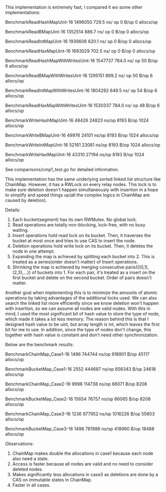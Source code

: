 This implementation is extremely fast, I compared it wo some other implementations:


BenchmarkReadHashMapUint-16                      1496050               729.5 ns/ op             0 B/op          0 allocs/op

BenchmarkReadBMapUint-16                         1352514               886.7 ns/ op             0 B/op          0 allocs/op

BenchmarkReadIntMapUint-16                       1939606               620.1 ns/ op             0 B/op          0 allocs/op

BenchmarkReadHaxMapUint-16                       1693029               702.5 ns/ op             0 B/op          0 allocs/op

BenchmarkReadHashMapWithWritesUint-16            1547737               784.0 ns/ op            50 B/op          6 allocs/op

BenchmarkReadBMapWithWritesUint-16               1295151               899.2 ns/ op            50 B/op          6 allocs/op

BenchmarkReadIntMapWithWritesUint-16             1804292               649.5 ns/ op            54 B/op          6 allocs/op

BenchmarkReadHaxMapWithWritesUint-16             1530337               784.0 ns/ op            48 B/op          6 allocs/op

BenchmarkWriteHashMapUint-16                       48426             24823 ns/op             8193 B/op       1024 allocs/op

BenchmarkWriteBMapUint-16                          49976             24101 ns/op             8193 B/op       1024 allocs/op

BenchmarkWriteIntMapUint-16                        52161             23081 ns/op             8193 B/op       1024 allocs/op

BenchmarkWriteHaxMapUint-16                        43310             27194 ns/op             8193 B/op       1024 allocs/op

See comparisons/cmp1_test.go for detailed information.

This implementation has the same underlying sorted linked list structure like ChainMap. However, it has a RWLock on
every relay nodes. This lock is to make sure deletion doesn't happen simultaneously with insertion in a hope to simplify
and speed things up(all the complex logics in ChainMap are caused by deletion).

Details:
1. Each bucket(segment) has its own RWMutex. No global lock.
2. Read operations are totally non-blocking, lock-free, with no busy waiting.
3. Insert operations hold read lock on its bucket. Then, it traverses the bucket at most once and tries to use CAS to insert the node.
4. Deletion operations hold write lock on its bucket. Then, it deletes the node in one attempt.
5. Expanding the map is achieved by splitting each bucket into 2. This is treated as a series(order doesn't matter) of Insert operations.
6. Shrinking the map is achieved by merging consecutive paris({(0,1),(2,3),...}) of buckets into 1. For each pair, it's treated as a insert on the first bucket and delete on the second bucket. Order of pairs doesn't matter.

Another goal when implementing this is to minimize the amounts of atomic operations by taking advantages of the
additional locks used. We can also search the linked list more efficiently since we know deletion won't happen with
insertion, so we can assume all nodes are valid nodes. With this in mind, I used the most significant bit of hash value to store the type of node, which made it takes a lot less memory. The reason behind this is that I designed hash value to be uint, but array length is int, which leaves the first bit for me to use. In addition, since the type of nodes don't change, this together with hash value is constant and don't need other synchronization.

Below are the benchmark results:


BenchmarkChainMap_Case1-16          1496            744744 ns/op          918901 B/op      45117 allocs/op

BenchmarkBucketMap_Case1-16         2552            444687 ns/op          656343 B/op      24618 allocs/op

BenchmarkChainMap_Case2-16          9998            114738 ns/op           66071 B/op       8208 allocs/op

BenchmarkBucketMap_Case2-16        15654             76757 ns/op           66065 B/op       8208 allocs/op

BenchmarkChainMap_Case3-16          1236            977952 ns/op         1016226 B/op      55603 allocs/op

BenchmarkBucketMap_Case3-16         1498            781988 ns/op          418960 B/op      18488 allocs/op

Observations:
1. ChainMap makes double the allocations in case1 because each node also need a state.
2. Access is faster because all nodes are valid and no need to consider deleted nodes.
3. Makes significantly less allocations in case3 as deletions are done by a CAS on immutable states in ChainMap.
4. Faster in all cases.